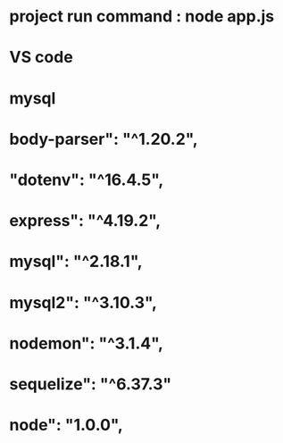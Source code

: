 # project run command : node app.js
# VS code
# mysql
# body-parser": "^1.20.2",
# "dotenv": "^16.4.5",
#  express": "^4.19.2",
#  mysql": "^2.18.1",
#  mysql2": "^3.10.3",
#  nodemon": "^3.1.4",
#  sequelize": "^6.37.3"
#  node": "1.0.0", 
